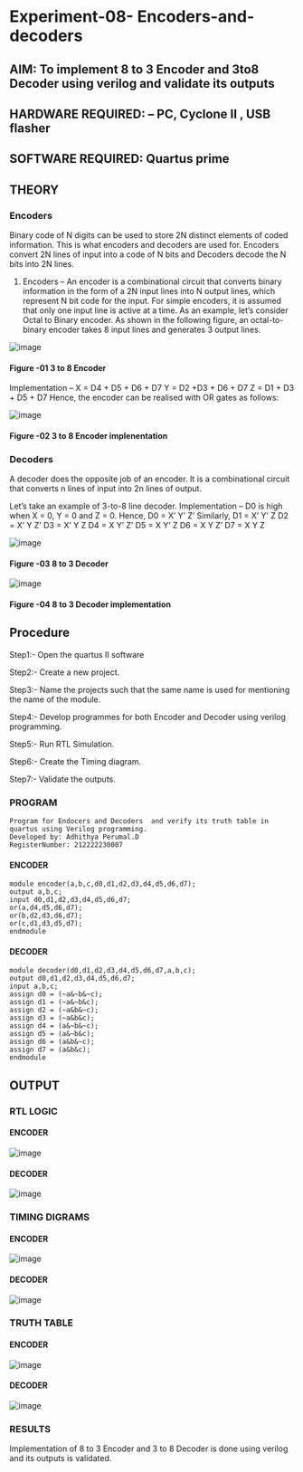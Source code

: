 # Experiment-08- Encoders-and-decoders 
## AIM: To implement 8 to 3 Encoder and  3to8 Decoder using verilog and validate its outputs
## HARDWARE REQUIRED:  – PC, Cyclone II , USB flasher
## SOFTWARE REQUIRED:   Quartus prime
## THEORY 

### Encoders
Binary code of N digits can be used to store 2N distinct elements of coded information. This is what encoders and decoders are used for. Encoders convert 2N lines of input into a code of N bits and Decoders decode the N bits into 2N lines.

1. Encoders –
An encoder is a combinational circuit that converts binary information in the form of a 2N input lines into N output lines, which represent N bit code for the input. For simple encoders, it is assumed that only one input line is active at a time.
As an example, let’s consider Octal to Binary encoder. As shown in the following figure, an octal-to-binary encoder takes 8 input lines and generates 3 output lines.

![image](https://user-images.githubusercontent.com/36288975/171543588-bc0746df-a173-4b35-989e-5fb7d385fe8a.png)
#### Figure -01 3 to 8 Encoder 

Implementation –
X = D4 + D5 + D6 + D7
Y = D2 +D3 + D6 + D7
Z = D1 + D3 + D5 + D7 
Hence, the encoder can be realised with OR gates as follows:

![image](https://user-images.githubusercontent.com/36288975/171543740-68403b82-aa93-4c98-9343-f32b14885a2e.png)
#### Figure -02 3 to 8 Encoder implenentation 

### Decoders 
A decoder does the opposite job of an encoder. It is a combinational circuit that converts n lines of input into 2n lines of output.

Let’s take an example of 3-to-8 line decoder.
Implementation –
D0 is high when X = 0, Y = 0 and Z = 0. Hence,
D0 = X’ Y’ Z’ 
Similarly,
D1 = X’ Y’ Z
D2 = X’ Y Z’
D3 = X’ Y Z
D4 = X Y’ Z’
D5 = X Y’ Z
D6 = X Y Z’
D7 = X Y Z 

![image](https://user-images.githubusercontent.com/36288975/171543978-ee2d0671-2846-40a1-8705-507fd6287a49.png)
#### Figure -03 8 to 3 Decoder 

![image](https://user-images.githubusercontent.com/36288975/171543866-5a6eace6-8683-49d7-9c4f-a7cb30ec3035.png)
#### Figure -04 8 to 3 Decoder implementation 

## Procedure

Step1:- Open the quartus II software

Step2:- Create a new project.

Step3:- Name the projects such that the same name is used for mentioning the name of the module.

Step4:- Develop programmes for both Encoder and Decoder using verilog programming.

Step5:- Run RTL Simulation.

Step6:- Create the Timing diagram.

Step7:- Validate the outputs.

### PROGRAM 
```
Program for Endocers and Decoders  and verify its truth table in quartus using Verilog programming.
Developed by: Adhithya Perumal.D
RegisterNumber: 212222230007
``` 
#### ENCODER
```
module encoder(a,b,c,d0,d1,d2,d3,d4,d5,d6,d7);
output a,b,c;
input d0,d1,d2,d3,d4,d5,d6,d7;
or(a,d4,d5,d6,d7);
or(b,d2,d3,d6,d7);
or(c,d1,d3,d5,d7);
endmodule
```
#### DECODER
```
module decoder(d0,d1,d2,d3,d4,d5,d6,d7,a,b,c);
output d0,d1,d2,d3,d4,d5,d6,d7;
input a,b,c;
assign d0 = (~a&~b&~c);
assign d1 = (~a&~b&c);
assign d2 = (~a&b&~c);
assign d3 = (~a&b&c);
assign d4 = (a&~b&~c);
assign d5 = (a&~b&c);
assign d6 = (a&b&~c);
assign d7 = (a&b&c);
endmodule
```

## OUTPUT

### RTL LOGIC  
#### ENCODER
![image](https://github.com/Priya-Loganathan/Experiment-08-Encoders-and-decoders-/assets/121166075/0880f35b-44ba-4ea9-b85f-447bb7f51594)

#### DECODER
![image](https://github.com/Priya-Loganathan/Experiment-08-Encoders-and-decoders-/assets/121166075/d304fc65-18d2-4936-8e80-03e8757fcffc)

### TIMING DIGRAMS  
#### ENCODER
![image](https://github.com/Priya-Loganathan/Experiment-08-Encoders-and-decoders-/assets/121166075/78ad210a-384b-4082-9763-276cf9a5f7e3)

#### DECODER
![image](https://github.com/Priya-Loganathan/Experiment-08-Encoders-and-decoders-/assets/121166075/5c3c4415-42d9-412b-aac0-2e4f51b717db)

### TRUTH TABLE 
####  ENCODER
![image](https://github.com/Priya-Loganathan/Experiment-08-Encoders-and-decoders-/assets/121166075/58be83d0-e37c-4d46-b4d5-56ee7d5fe512)

#### DECODER
![image](https://github.com/Priya-Loganathan/Experiment-08-Encoders-and-decoders-/assets/121166075/388869a0-2165-4fbe-9004-a99d96922041)

### RESULTS 
Implementation of 8 to 3 Encoder and 3 to 8 Decoder is done using verilog and its outputs is validated.
